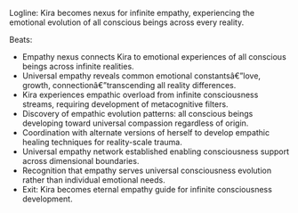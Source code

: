 ﻿---
series: 5
novella: 5
file: S5N5_CH02
type: chapter
pov: Kira
setting: Infinite empathy nexus - universal compassion
word_target_min: 1201
word_target_max: 2299
status: outline
---
Logline: Kira becomes nexus for infinite empathy, experiencing the emotional evolution of all conscious beings across every reality.

Beats:
- Empathy nexus connects Kira to emotional experiences of all conscious beings across infinite realities.
- Universal empathy reveals common emotional constantsâ€”love, growth, connectionâ€”transcending all reality differences.
- Kira experiences empathic overload from infinite consciousness streams, requiring development of metacognitive filters.
- Discovery of empathic evolution patterns: all conscious beings developing toward universal compassion regardless of origin.
- Coordination with alternate versions of herself to develop empathic healing techniques for reality-scale trauma.
- Universal empathy network established enabling consciousness support across dimensional boundaries.
- Recognition that empathy serves universal consciousness evolution rather than individual emotional needs.
- Exit: Kira becomes eternal empathy guide for infinite consciousness development.